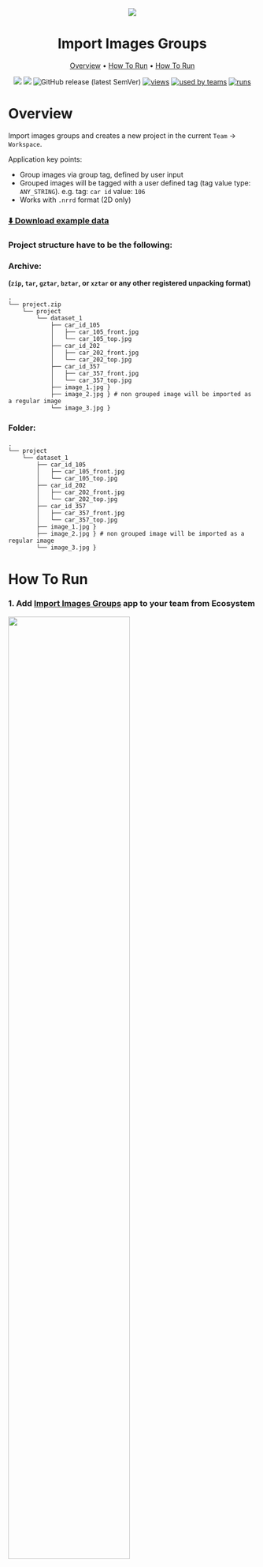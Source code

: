 <div align="center" markdown>
<img src="https://i.imgur.com/PgQwjEV.png"/>

# Import Images Groups

<p align="center">
  <a href="#Overview">Overview</a> •
  <a href="#How-To-Run">How To Run</a> •
  <a href="#How-To-Run">How To Run</a>
</p>
  
[![](https://img.shields.io/badge/supervisely-ecosystem-brightgreen)](https://ecosystem.supervise.ly/apps/supervisely-ecosystem/import-pascal-voc)
[![](https://img.shields.io/badge/slack-chat-green.svg?logo=slack)](https://supervise.ly/slack)
![GitHub release (latest SemVer)](https://img.shields.io/github/v/release/supervisely-ecosystem/import-images-groups)
[![views](https://app.supervise.ly/public/api/v3/ecosystem.counters?repo=supervisely-ecosystem/import-images-groups&counter=views&label=views)](https://supervise.ly)
[![used by teams](https://app.supervise.ly/public/api/v3/ecosystem.counters?repo=supervisely-ecosystem/import-images-groups&counter=downloads&label=used%20by%20teams)](https://supervise.ly)
[![runs](https://app.supervise.ly/public/api/v3/ecosystem.counters?repo=supervisely-ecosystem/import-images-groups&counter=runs&label=runs&123)](https://supervise.ly)

</div>

# Overview
Import images groups and creates a new project in the current `Team` -> `Workspace`.

Application key points:
* Group images via group tag, defined by user input
* Grouped images will be tagged with a user defined tag (tag value type: `ANY_STRING`). e.g. tag: `car id` value: `106`
* Works with `.nrrd` format (2D only)


### [:arrow_down: Download example data](https://github.com/supervisely-ecosystem/import-images-groups/releases/download/v0.0.1/cars_catalog.zip)


### Project structure have to be the following:

### Archive:
**(`zip`, `tar`, `gztar`, `bztar`, or `xztar` or any other registered unpacking format)**
```text
.
└── project.zip
    └── project
        └── dataset_1
            ├── car_id_105
            │   ├── car_105_front.jpg
            │   └── car_105_top.jpg
            ├── car_id_202
            │   ├── car_202_front.jpg
            │   └── car_202_top.jpg
            ├── car_id_357
            │   ├── car_357_front.jpg
            │   └── car_357_top.jpg
            ├── image_1.jpg }
            ├── image_2.jpg } # non grouped image will be imported as a regular image
            └── image_3.jpg }
```

### Folder:
```text
.
└── project
    └── dataset_1
        ├── car_id_105
        │   ├── car_105_front.jpg
        │   └── car_105_top.jpg
        ├── car_id_202
        │   ├── car_202_front.jpg
        │   └── car_202_top.jpg
        ├── car_id_357
        │   ├── car_357_front.jpg
        │   └── car_357_top.jpg
        ├── image_1.jpg }
        ├── image_2.jpg } # non grouped image will be imported as a regular image
        └── image_3.jpg }
```

# How To Run 
### 1. Add [Import Images Groups](https://ecosystem.supervise.ly/apps/import-images-groups) app to your team from Ecosystem
<img data-key="sly-module-link" data-module-slug="supervisely-ecosystem/import-images-groups" src="https://i.imgur.com/wAiE0ld.png" width="70%"/>

### 2. Run app from `Team` -> `Files` page.
<img src="https://i.imgur.com/Y0dTDzC.png"/>


### 3. Define group tag name in modal window.
<img src="https://i.imgur.com/oMCsnvK.png" width="70%"/>

### 4. Once app is started, new task will appear in workspace tasks. Wait for the app to process your data.

# How To Use
### 1. Open imported project.
<img src="https://i.imgur.com/oAPlnmq.png"/>

### 2. Open dataset using new image annotator.
<img src="https://i.imgur.com/sSCtInH.png"/>

### 3. To display single images switch off `Group Images` option.
<img src="https://i.imgur.com/t0kD4rt.png"/>
